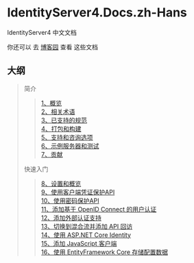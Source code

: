 # IdentityServer4.Docs.zh-Hans

IdentityServer4 中文文档 

你还可以 去 [博客园](http://www.cnblogs.com/ideck/p/ids_index.html) 查看 这些文档

## 大纲

> 简介
> >[1、概览](./一、简介/1、概览/概览.md)   
> >[2、相关术语](./一、简介/2、相关术语/相关术语.md)   
> >[3、已支持的规范](./一、简介/3、已支持的规范/已支持的规范.md)   
> >[4、打包和构建](./一、简介/4、打包和构建/打包和构建.md)   
> >[5、支持和咨询选项](./一、简介/5、支持和咨询选项/支持和咨询选项.md)   
> >[6、示例服务器和测试](./一、简介/6、示例服务器和测试/示例服务器和测试.md)   
> >[7、贡献](./一、简介/7、贡献/贡献.md)   
>
> 快速入门
> >[8、设置和概览](./二、快速入门/8、设置和概览/设置和概览.md)   
> >[9、使用客户端凭证保护API](./二、快速入门/9、使用客户端凭证保护API/使用客户端凭证保护API.md)   
> >[10、使用密码保护API](./二、快速入门/10、使用密码保护API/使用密码保护API.md)   
> >[11、添加基于 OpenID Connect 的用户认证](./二、快速入门/11、添加基于OpenIDConnect的用户认证/添加基于OpenIDConnect的用户认证.md)   
> >[12、添加外部认证支持](./二、快速入门/12、添加外部认证支持/添加外部认证支持.md)   
> >[13、切换到混合流并添加 API 回访](./二、快速入门/13、切换到混合流并添加API回访/切换到混合流并添加API回访.md)   
> >[14、使用 ASP.NET Core Identity](./二、快速入门/14、使用ASP.NETCoreIdentity/使用ASP.NETCoreIdentity.md)   
> >[15、添加 JavaScript 客户端](./二、快速入门/15、添加JavaScript客户端/添加JavaScript客户端.md)    
> >[16、使用 EntityFramework Core 存储配置数据](./二、快速入门/16、使用EntityFrameworkCore存储配置数据/使用EntityFrameworkCore存储配置数据.md)   